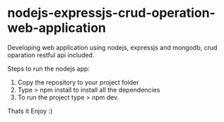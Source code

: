 # nodejs-expressjs-crud-operation-web-application
Developing web application using nodejs, expressjs and mongodb, crud oparation restful api included.

Steps to run the nodejs app:

1. Copy the repository to your project folder
2. Type > npm install to install all the dependencies
3. To run the project type > npm dev.

Thats it Enjoy :)

